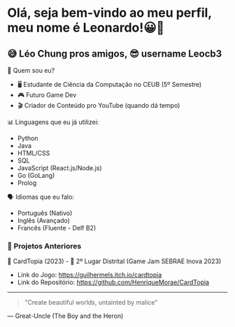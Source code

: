 # Olá, seja bem-vindo ao meu perfil, meu nome é Leonardo!😀👋
## 😅 Léo Chung pros amigos, 😎 username Leocb3

🧐 Quem sou eu?
- 🖥 Estudante de Ciência da Computação no CEUB (5º Semestre)
- 🎮 Futuro Game Dev
- 🎬 Criador de Conteúdo pro YouTube (quando dá tempo)

📊 Linguagens que eu já utilizei:
- Python
- Java
- HTML/CSS
- SQL
- JavaScript (React.js/Node.js)
- Go (GoLang)
- Prolog

🗣 Idiomas que eu falo:
- Português (Nativo)
- Inglês (Avançado)
- Francês (Fluente - Delf B2)

### 🎯 Projetos Anteriores

🎴 CardTopia (2023) - 🥈 2º Lugar Distrital (Game Jam SEBRAE Inova 2023)
- Link do Jogo: https://guilhermels.itch.io/cardtopia
- Link do Repositório: https://github.com/HenriqueMorae/CardTopia

---
> "Create beautiful worlds, untainted by malice"

— Great-Uncle (The Boy and the Heron)

<!--
**Leocb3/Leocb3** is a ✨ _special_ ✨ repository because its `README.md` (this file) appears on your GitHub profile.

Here are some ideas to get you started:

- 🔭 I’m currently working on ...
- 🌱 I’m currently learning ...
- 👯 I’m looking to collaborate on ...
- 🤔 I’m looking for help with ...
- 💬 Ask me about ...
- 📫 How to reach me: ...
- 😄 Pronouns: ...
- ⚡ Fun fact: ...
--
